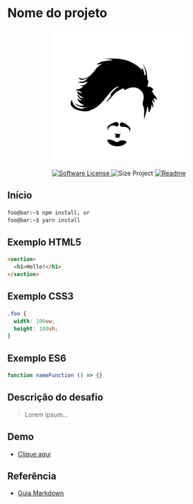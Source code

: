 # Nome do projeto

<p align="center">
  <a href="" target="_blank" >
    <img alt="" src="./.github/assets/brand.jpg" width="300" />
  </a>
</p>

<p align="center">
    <a href="#">
        <img alt="Software License" src="https://img.shields.io/badge/License-MIT-brightgreen">
    </a>
    <a>
        <img alt="Size Project" src="https://img.shields.io/github/languages/code-size/deppbrazil/repo?color=red">
    </a>
    <a href="./README-ptbr.md">
        <img alt="Readme" src="https://img.shields.io/badge/Translate-pt--br-blue">
    </a>
</p>

## Início
``` bash
foo@bar:~$ npm install, or
foo@bar:~$ yarn install
```

## Exemplo HTML5
```html
<section>
  <h1>Hello!</h1>
</section>
```

## Exemplo CSS3
```css
.foo {
  width: 100vw;
  height: 100vh;
}
```

## Exemplo ES6
```js
function nameFunction () => {}
```

## Descrição do desafio
> Lorem ipsum...

## Demo
- [Clique aqui](#)

## Referência
- [Guia Markdown](https://guides.github.com/features/mastering-markdown/)
